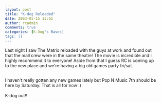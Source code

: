 ```yaml
---
layout: post
title: "K-dog Reloaded"
date: 2003-05-15 13:51
author: rcadmin
comments: true
categories: [K-Dog's Raves]
tags: []
---
```

Last night I saw The Matrix reloaded with the guys at work and found out that the mall crew were in the same theatre! The movie is incredible and I highly recommend it to everyone! Aside from that I guess RC is coming up to the new place and we're having a big old games party fri/sat.
<br />

<br />
I haven't really gotten any new games lately but Pop N Music 7th should be here by Saturday. That is all for now :)
<br />

<br />
K-dog out!!
